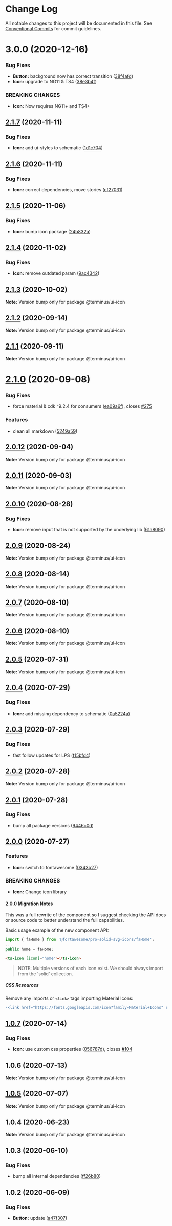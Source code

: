 # Change Log

All notable changes to this project will be documented in this file.
See [Conventional Commits](https://conventionalcommits.org) for commit guidelines.

# 3.0.0 (2020-12-16)


### Bug Fixes

* **Button:** background now has correct transition ([38f4afd](https://github.com/GetTerminus/terminus-oss/commit/38f4afd779813eab15ceea23b760ff5e6940c7bc))
* **Icon:** upgrade to NG11 & TS4 ([38e3b4f](https://github.com/GetTerminus/terminus-oss/commit/38e3b4fb76f7712ac3704b23222585a99edc5d90))


### BREAKING CHANGES

* **Icon:** Now requires NG11+ and TS4+





## [2.1.7](https://github.com/GetTerminus/terminus-oss/compare/@terminus/ui-icon@2.1.6...@terminus/ui-icon@2.1.7) (2020-11-11)


### Bug Fixes

* **Icon:** add ui-styles to schematic ([1d1c704](https://github.com/GetTerminus/terminus-oss/commit/1d1c704ba62f4454c9472b894ed52e2bb239c3f1))





## [2.1.6](https://github.com/GetTerminus/terminus-oss/compare/@terminus/ui-icon@2.1.5...@terminus/ui-icon@2.1.6) (2020-11-11)


### Bug Fixes

* **Icon:** correct dependencies, move stories ([cf27031](https://github.com/GetTerminus/terminus-oss/commit/cf27031117464a37fc2a6c71adf65f00752b54e4))





## [2.1.5](https://github.com/GetTerminus/terminus-oss/compare/@terminus/ui-icon@2.1.4...@terminus/ui-icon@2.1.5) (2020-11-06)


### Bug Fixes

* **Icon:** bump icon package ([24b832a](https://github.com/GetTerminus/terminus-oss/commit/24b832a3d12617a8ea295e40ed3a1c2ecdb3829f))





## [2.1.4](https://github.com/GetTerminus/terminus-oss/compare/@terminus/ui-icon@2.1.3...@terminus/ui-icon@2.1.4) (2020-11-02)


### Bug Fixes

* **Icon:** remove outdated param ([9ac4342](https://github.com/GetTerminus/terminus-oss/commit/9ac434282b123e18696f468bf0e6b513e7e1338e))





## [2.1.3](https://github.com/GetTerminus/terminus-oss/compare/@terminus/ui-icon@2.1.2...@terminus/ui-icon@2.1.3) (2020-10-02)

**Note:** Version bump only for package @terminus/ui-icon





## [2.1.2](https://github.com/GetTerminus/terminus-oss/compare/@terminus/ui-icon@2.1.1...@terminus/ui-icon@2.1.2) (2020-09-14)

**Note:** Version bump only for package @terminus/ui-icon





## [2.1.1](https://github.com/GetTerminus/terminus-oss/compare/@terminus/ui-icon@2.1.0...@terminus/ui-icon@2.1.1) (2020-09-11)

**Note:** Version bump only for package @terminus/ui-icon





# [2.1.0](https://github.com/GetTerminus/terminus-oss/compare/@terminus/ui-icon@2.0.12...@terminus/ui-icon@2.1.0) (2020-09-08)


### Bug Fixes

* force material & cdk ^9.2.4 for consumers ([ea09a6f](https://github.com/GetTerminus/terminus-oss/commit/ea09a6ff88a1ea239fe0e24cb011abfb3ffc8908)), closes [#275](https://github.com/GetTerminus/terminus-oss/issues/275)


### Features

* clean all markdown ([5249a59](https://github.com/GetTerminus/terminus-oss/commit/5249a59486be63b6d9a0be7a801defb9b6adcedc))





## [2.0.12](https://github.com/GetTerminus/terminus-oss/compare/@terminus/ui-icon@2.0.11...@terminus/ui-icon@2.0.12) (2020-09-04)

**Note:** Version bump only for package @terminus/ui-icon





## [2.0.11](https://github.com/GetTerminus/terminus-oss/compare/@terminus/ui-icon@2.0.10...@terminus/ui-icon@2.0.11) (2020-09-03)

**Note:** Version bump only for package @terminus/ui-icon

## [2.0.10](https://github.com/GetTerminus/terminus-oss/compare/@terminus/ui-icon@2.0.9...@terminus/ui-icon@2.0.10) (2020-08-28)

### Bug Fixes

* **Icon:** remove input that is not supported by the underlying lib ([61a8090](https://github.com/GetTerminus/terminus-oss/commit/61a809043185cef61f7d5c48b0828f3022308dc8))

## [2.0.9](https://github.com/GetTerminus/terminus-oss/compare/@terminus/ui-icon@2.0.8...@terminus/ui-icon@2.0.9) (2020-08-24)

**Note:** Version bump only for package @terminus/ui-icon

## [2.0.8](https://github.com/GetTerminus/terminus-oss/compare/@terminus/ui-icon@2.0.7...@terminus/ui-icon@2.0.8) (2020-08-14)

**Note:** Version bump only for package @terminus/ui-icon

## [2.0.7](https://github.com/GetTerminus/terminus-oss/compare/@terminus/ui-icon@2.0.6...@terminus/ui-icon@2.0.7) (2020-08-10)

**Note:** Version bump only for package @terminus/ui-icon

## [2.0.6](https://github.com/GetTerminus/terminus-oss/compare/@terminus/ui-icon@2.0.5...@terminus/ui-icon@2.0.6) (2020-08-10)

**Note:** Version bump only for package @terminus/ui-icon

## [2.0.5](https://github.com/GetTerminus/terminus-oss/compare/@terminus/ui-icon@2.0.4...@terminus/ui-icon@2.0.5) (2020-07-31)

**Note:** Version bump only for package @terminus/ui-icon

## [2.0.4](https://github.com/GetTerminus/terminus-oss/compare/@terminus/ui-icon@2.0.3...@terminus/ui-icon@2.0.4) (2020-07-29)

### Bug Fixes

* **Icon:** add missing dependency to schematic ([0a5224a](https://github.com/GetTerminus/terminus-oss/commit/0a5224a821c192232994abba08e8a66d9e6c5bbf))

## [2.0.3](https://github.com/GetTerminus/terminus-oss/compare/@terminus/ui-icon@2.0.2...@terminus/ui-icon@2.0.3) (2020-07-29)

### Bug Fixes

* fast follow updates for LPS ([f15bfd4](https://github.com/GetTerminus/terminus-oss/commit/f15bfd4fa088da2fea76e9964c664bad8844e740))

## [2.0.2](https://github.com/GetTerminus/terminus-oss/compare/@terminus/ui-icon@2.0.1...@terminus/ui-icon@2.0.2) (2020-07-28)

**Note:** Version bump only for package @terminus/ui-icon

## [2.0.1](https://github.com/GetTerminus/terminus-oss/compare/@terminus/ui-icon@2.0.0...@terminus/ui-icon@2.0.1) (2020-07-28)

### Bug Fixes

* bump all package versions ([9446c0d](https://github.com/GetTerminus/terminus-oss/commit/9446c0d5cde3bd693cfba7cabbfd2db443a47b00))

## [2.0.0](https://github.com/GetTerminus/terminus-oss/compare/@terminus/ui-icon@1.0.7...@terminus/ui-icon@2.0.0) (2020-07-27)

### Features

* **Icon:** switch to fontawesome ([0343b27](https://github.com/GetTerminus/terminus-oss/commit/0343b2772de7249ff6ebcb0c7cfd682d7e1ae808))

### BREAKING CHANGES

* **Icon:** Change icon library

#### 2.0.0 Migration Notes

This was a full rewrite of the component so I suggest checking the API docs or source code to better understand the full capabilities.

Basic usage example of the new component API:

```typescript
import { faHome } from '@fortawesome/pro-solid-svg-icons/faHome';
...
public home = faHome;
```

```html
<ts-icon [icon]="home"></ts-icon>
```

> NOTE: Multiple versions of each icon exist. We should always import from the 'solid' collection.

##### CSS Resources

Remove any imports or `<link>` tags importing Material Icons:

```diff
-<link href="https://fonts.googleapis.com/icon?family=Material+Icons" rel="stylesheet">
```

## [1.0.7](https://github.com/GetTerminus/terminus-oss/compare/@terminus/ui-icon@1.0.6...@terminus/ui-icon@1.0.7) (2020-07-14)

### Bug Fixes

* **Icon:** use custom css properties ([056787d](https://github.com/GetTerminus/terminus-oss/commit/056787d9427e334b967f5aa4cb9e8ef7d857bdca)), closes [#104](https://github.com/GetTerminus/terminus-oss/issues/104)

## 1.0.6 (2020-07-13)

**Note:** Version bump only for package @terminus/ui-icon

## [1.0.5](https://github.com/GetTerminus/terminus-oss/compare/@terminus/ui-icon@1.0.4...@terminus/ui-icon@1.0.5) (2020-07-07)

**Note:** Version bump only for package @terminus/ui-icon

## 1.0.4 (2020-06-23)

**Note:** Version bump only for package @terminus/ui-icon

## 1.0.3 (2020-06-10)

### Bug Fixes

* bump all internal dependencies ([ff26b80](https://github.com/GetTerminus/terminus-oss/commit/ff26b806bb599401f006996be5b567a378e68ef3))

## 1.0.2 (2020-06-09)

### Bug Fixes

* **Button:** update ([a47f307](https://github.com/GetTerminus/terminus-oss/commit/a47f30757b9216d6ee76788c117e76eacf5289e5))
